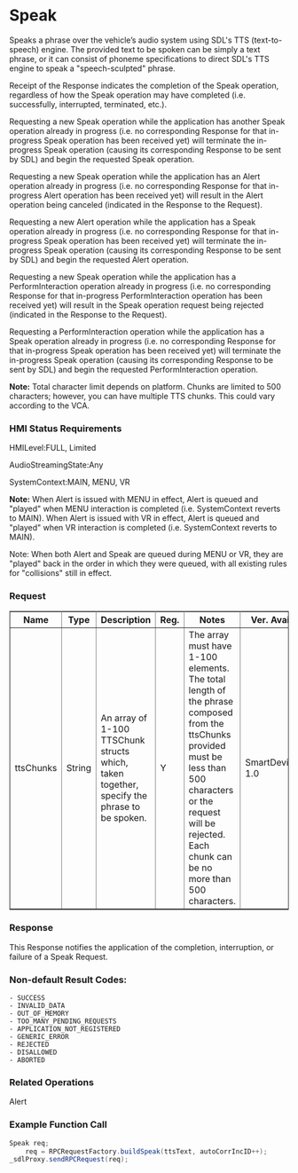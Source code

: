 # Speak 
Speaks a phrase over the vehicle’s audio system using SDL's TTS (text-to-speech) engine. The provided text to be spoken can be simply a text phrase, or it can consist of phoneme specifications to direct SDL's TTS engine to speak a "speech-sculpted" phrase.

Receipt of the Response indicates the completion of the Speak operation, regardless of how the Speak operation may have completed (i.e. successfully, interrupted, terminated, etc.).

Requesting a new Speak operation while the application has another Speak operation already in progress (i.e. no corresponding Response for that in-progress Speak operation has been received yet) will terminate the in-progress Speak operation (causing its corresponding Response to be sent by SDL) and begin the requested Speak operation.

Requesting a new Speak operation while the application has an Alert operation already in progress (i.e. no corresponding Response for that in-progress Alert operation has been received yet) will result in the Alert operation being canceled (indicated in the Response to the Request).

Requesting a new Alert operation while the application has a Speak operation already in progress (i.e. no corresponding Response for that in-progress Speak operation has been received yet) will terminate the in-progress Speak operation (causing its corresponding Response to be sent by SDL) and begin the requested Alert operation.

Requesting a new Speak operation while the application has a PerformInteraction operation already in progress (i.e. no corresponding Response for that in-progress PerformInteraction operation has been received yet) will result in the Speak operation request being rejected (indicated in the Response to the Request).

Requesting a PerformInteraction operation while the application has a Speak operation already in progress (i.e. no corresponding Response for that in-progress Speak operation has been received yet) will terminate the in-progress Speak operation (causing its corresponding Response to be sent by SDL) and begin the requested PerformInteraction operation.

**Note:** Total character limit depends on platform. Chunks are limited to 500 characters; however, you can have multiple TTS chunks.  This could vary according to the VCA.  

### HMI Status Requirements ###
HMILevel:FULL, Limited

AudioStreamingState:Any

SystemContext:MAIN, MENU, VR

**Note:** When Alert is issued with MENU in effect, Alert is queued and "played" when MENU interaction is completed (i.e. SystemContext reverts to MAIN). When Alert is issued with VR in effect, Alert is queued and "played" when VR interaction is completed (i.e. SystemContext reverts to MAIN).

Note: When both Alert and Speak are queued during MENU or VR, they are "played" back in the order in which they were queued, with all existing rules for "collisions" still in effect.

### Request ###
<table border="1" rules="all">
  		<tr>
  			<th>Name</th>
  			<th>Type</th>
  			<th>Description</th>
                  <th>Reg.</th>
                <th>Notes</th>
  			<th> Ver. Available</th>
  		</tr>
  		<tr>
  			<td>ttsChunks</td>
  			<td>String</td>
  			<td>An array of 1-100 TTSChunk structs which, taken together, specify the phrase to be spoken.</td>
  			<td>Y</td>
  			<td>The array must have 1-100 elements. <br>The total length of the phrase composed from the ttsChunks provided must be less than 500 characters or the request will be rejected. <br>Each chunk can be no more than 500 characters.</td>
  			<td>SmartDeviceLink 1.0</td>
  		</tr>
   </table>

### Response ###

This Response notifies the application of the completion, interruption, or failure of a Speak Request.

### Non-default Result Codes: ###

    - SUCCESS
    - INVALID_DATA
    - OUT_OF_MEMORY
	- TOO_MANY_PENDING_REQUESTS
	- APPLICATION_NOT_REGISTERED
	- GENERIC_ERROR
	- REJECTED
	- DISALLOWED
	- ABORTED
### Related Operations ###
Alert

### Example Function Call ###
```java
Speak req;
	req = RPCRequestFactory.buildSpeak(ttsText, autoCorrIncID++);
_sdlProxy.sendRPCRequest(req);
```
